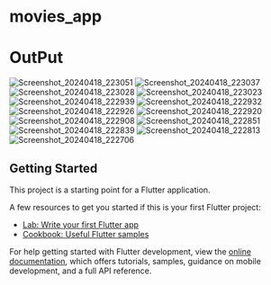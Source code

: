 # movies_app

# OutPut
![Screenshot_20240418_223051](https://github.com/dekheel/movies_app/assets/42641988/198db5bf-da32-4138-b395-9467e6020825)
![Screenshot_20240418_223037](https://github.com/dekheel/movies_app/assets/42641988/cc42e0ef-0175-49dd-a037-a9b41d122b02)
![Screenshot_20240418_223028](https://github.com/dekheel/movies_app/assets/42641988/23e33271-52dd-4e75-92e3-476c8e8489df)
![Screenshot_20240418_223023](https://github.com/dekheel/movies_app/assets/42641988/d751a1c9-f8c6-4bb3-8679-76e50746bd73)
![Screenshot_20240418_222939](https://github.com/dekheel/movies_app/assets/42641988/d0b4d452-22e0-42a0-9f28-5084bb8040fa)
![Screenshot_20240418_222932](https://github.com/dekheel/movies_app/assets/42641988/15c1ed0c-488c-47d2-8cc8-03fdc163e41b)
![Screenshot_20240418_222926](https://github.com/dekheel/movies_app/assets/42641988/a7960da8-9823-460c-b77b-08540d2bffe3)
![Screenshot_20240418_222920](https://github.com/dekheel/movies_app/assets/42641988/37931b34-b381-4fe1-9f80-02faa9fe6edb)
![Screenshot_20240418_222908](https://github.com/dekheel/movies_app/assets/42641988/36cc0805-edfb-40ac-89c9-e05ee215282c)
![Screenshot_20240418_222851](https://github.com/dekheel/movies_app/assets/42641988/77d8d59c-b07e-4ea9-986c-521e13c331c0)
![Screenshot_20240418_222839](https://github.com/dekheel/movies_app/assets/42641988/59a273b6-484d-4f26-8e2d-be8ede68bced)
![Screenshot_20240418_222813](https://github.com/dekheel/movies_app/assets/42641988/14fdcde7-163a-45c2-ac26-947bf29f77cc)
![Screenshot_20240418_222706](https://github.com/dekheel/movies_app/assets/42641988/72af4c2b-c3c4-4a5a-b7af-13aa6c862041)


## Getting Started

This project is a starting point for a Flutter application.

A few resources to get you started if this is your first Flutter project:

- [Lab: Write your first Flutter app](https://docs.flutter.dev/get-started/codelab)
- [Cookbook: Useful Flutter samples](https://docs.flutter.dev/cookbook)

For help getting started with Flutter development, view the
[online documentation](https://docs.flutter.dev/), which offers tutorials,
samples, guidance on mobile development, and a full API reference.
